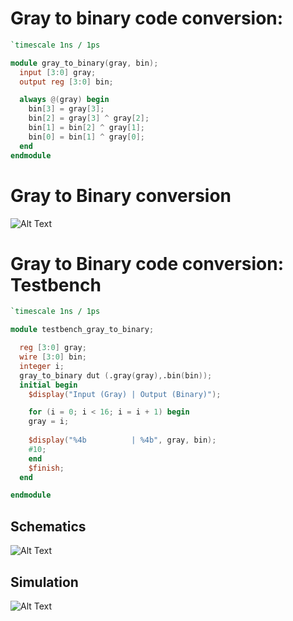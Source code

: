 # Gray to binary code conversion:
```verilog
`timescale 1ns / 1ps

module gray_to_binary(gray, bin);
  input [3:0] gray;
  output reg [3:0] bin;

  always @(gray) begin
    bin[3] = gray[3];
    bin[2] = gray[3] ^ gray[2];
    bin[1] = bin[2] ^ gray[1];
    bin[0] = bin[1] ^ gray[0];
  end
endmodule
```
# Gray to Binary conversion

![Alt Text](https://media.geeksforgeeks.org/wp-content/uploads/20220420085103/Screenshot696-300x206.png)

#  Gray to Binary code conversion: Testbench

```verilog
`timescale 1ns / 1ps

module testbench_gray_to_binary;

  reg [3:0] gray;
  wire [3:0] bin;
  integer i;
  gray_to_binary dut (.gray(gray),.bin(bin));
  initial begin
    $display("Input (Gray) | Output (Binary)");

    for (i = 0; i < 16; i = i + 1) begin
    gray = i;
      
    $display("%4b          | %4b", gray, bin);
    #10;
    end
    $finish;
  end

endmodule
```

## Schematics
![Alt Text](https://i.ibb.co/KXvyssC/gray_to_bin.png)

## Simulation
![Alt Text](https://i.ibb.co/FqDkBLC/gray_to_bin_simu.png)

